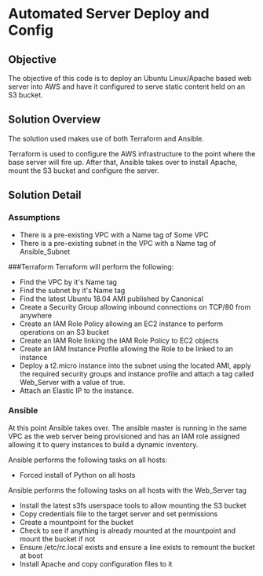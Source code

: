 # Automated Server Deploy and Config
## Objective
The objective of this code is to deploy an Ubuntu Linux/Apache based web server into AWS and have it configured to serve static content held on an S3 bucket.
## Solution Overview
The solution used makes use of both Terraform and Ansible.

Terraform is used to configure the AWS infrastructure to the point where the base server will fire up.  After that, Ansible takes over to install Apache, mount the S3 bucket and configure the server.
## Solution Detail
### Assumptions
 - There is a pre-existing VPC with a Name tag of Some VPC
 - There is a pre-existing subnet in the VPC with a Name tag of Ansible_Subnet
 
###Terraform
Terraform will perform the following:
 - Find the VPC by it's Name tag
 - Find the subnet by it's Name tag
 - Find the latest Ubuntu 18.04 AMI published by Canonical
 - Create a Security Group allowing inbound connections on TCP/80 from anywhere
 - Create an IAM Role Policy allowing an EC2 instance to perform operations on an S3 bucket
 - Create an IAM Role linking the IAM Role Policy to EC2 objects
 - Create an IAM Instance Profile allowing the Role to be linked to an instance
 - Deploy a t2.micro instance into the subnet using the located AMI, apply the required security groups and instance profile and attach a tag called Web_Server with a value of true.
 - Attach an Elastic IP to the instance.

### Ansible
At this point Ansible takes over.  The ansible master is running in the same VPC as the web server being provisioned and has an IAM role assigned allowing it to query instances to build a dynamic inventory.

Ansible performs the following tasks on all hosts:
 - Forced install of Python on all hosts

Ansible performs the following tasks on all hosts with the Web_Server tag

 - Install the latest s3fs userspace tools to allow mounting the S3 bucket
 - Copy credentials file to the target server and set permissions
 - Create a mountpoint for the bucket
 - Check to see if anything is already mounted at the mountpoint and mount the bucket if not
 - Ensure /etc/rc.local exists and ensure a line exists to remount the bucket at boot
 - Install Apache and copy configuration files to it